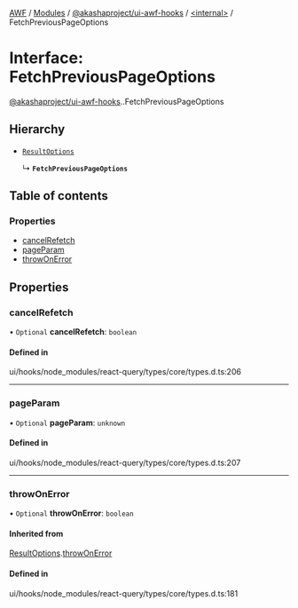 [AWF](../README.md) / [Modules](../modules.md) / [@akashaproject/ui-awf-hooks](../modules/akashaproject_ui_awf_hooks.md) / [<internal\>](../modules/akashaproject_ui_awf_hooks._internal_.md) / FetchPreviousPageOptions

# Interface: FetchPreviousPageOptions

[@akashaproject/ui-awf-hooks](../modules/akashaproject_ui_awf_hooks.md).[<internal>](../modules/akashaproject_ui_awf_hooks._internal_.md).FetchPreviousPageOptions

## Hierarchy

- [`ResultOptions`](akashaproject_ui_awf_hooks._internal_.ResultOptions.md)

  ↳ **`FetchPreviousPageOptions`**

## Table of contents

### Properties

- [cancelRefetch](akashaproject_ui_awf_hooks._internal_.FetchPreviousPageOptions.md#cancelrefetch)
- [pageParam](akashaproject_ui_awf_hooks._internal_.FetchPreviousPageOptions.md#pageparam)
- [throwOnError](akashaproject_ui_awf_hooks._internal_.FetchPreviousPageOptions.md#throwonerror)

## Properties

### cancelRefetch

• `Optional` **cancelRefetch**: `boolean`

#### Defined in

ui/hooks/node_modules/react-query/types/core/types.d.ts:206

___

### pageParam

• `Optional` **pageParam**: `unknown`

#### Defined in

ui/hooks/node_modules/react-query/types/core/types.d.ts:207

___

### throwOnError

• `Optional` **throwOnError**: `boolean`

#### Inherited from

[ResultOptions](akashaproject_ui_awf_hooks._internal_.ResultOptions.md).[throwOnError](akashaproject_ui_awf_hooks._internal_.ResultOptions.md#throwonerror)

#### Defined in

ui/hooks/node_modules/react-query/types/core/types.d.ts:181
